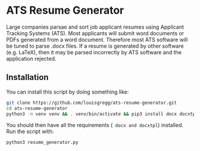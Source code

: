 # ATS Resume Generator
Large companies parsae and sort job applicant resumes using Applicant Tracking Systems (ATS). Most applicants will submit word documents or PDFs generated from a word document. Therefore most ATS software will be tuned to parse .docx files. If a resume is generated by other software (e.g. LaTeX), then it may be parsed incorrectly by ATS software and the application rejected. 
## Installation
You can install this script by doing something like:
```bash
git clone https://github.com/louisgregg/ats-resume-generator.git
cd ats-resume-generator
python3 -m venv venv && . venv/bin/activate && pip3 install docx docxtpl
```
You should then have all the requirements (``` docx and docxtpl```) installed. Run the script with:
```bash
python3 resume_generator.py
``` 
